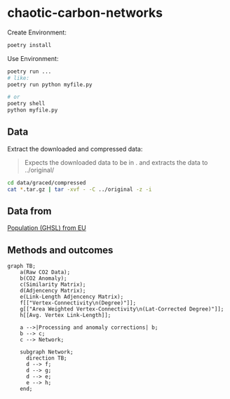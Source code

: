 # chaotic-carbon-networks

Create Environment:

```sh
poetry install
```

Use Environment:

```sh
poetry run ...
# like:
poetry run python myfile.py

# or
poetry shell
python myfile.py

```

## Data

Extract the downloaded and compressed data:

> Expects the downloaded data to be in . and extracts the data to ../original/

```sh
cd data/graced/compressed
cat *.tar.gz | tar -xvf - -C ../original -z -i
```

## Data from

[Population (GHSL) from EU](https://ghsl.jrc.ec.europa.eu/download.php?ds=pop)

## Methods and outcomes

```mermaid
graph TB;
    a(Raw CO2 Data);
    b(CO2 Anomaly);
    c(Similarity Matrix);
    d(Adjencency Matrix);
    e(Link-Length Adjencency Matrix);
    f[["Vertex-Connectivity\n(Degree)"]];
    g[["Area Weighted Vertex-Connectivity\n(Lat-Corrected Degree)"]];
    h[[Avg. Vertex Link-Length]];

    a -->|Processing and anomaly corrections| b;
    b --> c;
    c --> Network;

    subgraph Network;
      direction TB;
      d --> f;
      d --> g;
      d --> e;
      e --> h;
    end;

```
